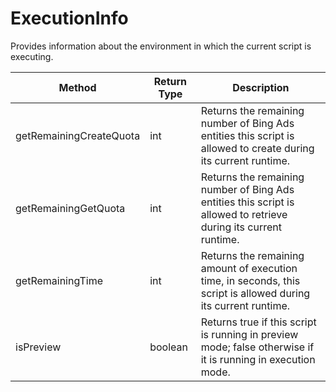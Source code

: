 # ExecutionInfo
Provides information about the environment in which the current script is executing.

|Method|Return Type|Description|
|-|-|-
getRemainingCreateQuota|int|Returns the remaining number of Bing Ads entities this script is allowed to create during its current runtime.<br />
getRemainingGetQuota|int|Returns the remaining number of Bing Ads entities this script is allowed to retrieve during its current runtime.<br />
getRemainingTime|int|Returns the remaining amount of execution time, in seconds, this script is allowed during its current runtime.<br />
isPreview|boolean|Returns true if this script is running in preview mode; false otherwise if it is running in execution mode. <br />
